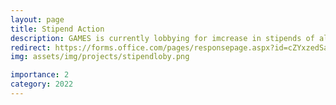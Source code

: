 ```yaml
---
layout: page
title: Stipend Action
description: GAMES is currently lobbying for imcrease in stipends of all the graduate students in the department.
redirect: https://forms.office.com/pages/responsepage.aspx?id=cZYxzedSaEqvqfz4-J8J6oydnPjA1oZGgxkP8XXpNhdUNTNROUxBOFdMQTRHQ1kwNjkzM0dIMDlOMCQlQCN0PWcu
img: assets/img/projects/stipendloby.png

importance: 2
category: 2022
---
```

